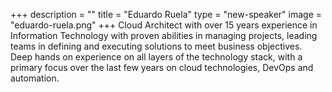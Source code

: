 +++
description = ""
title = "Eduardo Ruela"
type = "new-speaker"
image = "eduardo-ruela.png"
+++
Cloud Architect with over 15 years experience in Information Technology with proven abilities in managing projects, leading teams in defining and executing solutions to meet business objectives. Deep hands on experience on all layers of the technology stack, with a primary focus over the last few years on cloud technologies, DevOps and automation.